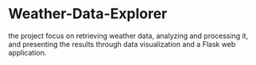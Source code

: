 # Weather-Data-Explorer
the project focus on retrieving weather data, analyzing and processing it, and presenting the results through data visualization and a Flask web application.
